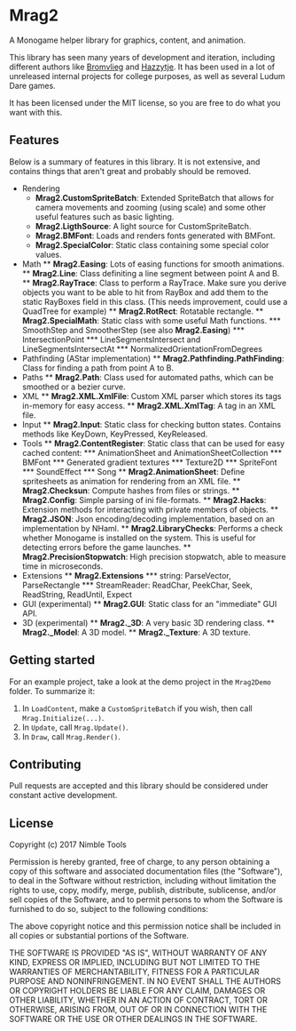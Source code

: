 # Mrag2

A Monogame helper library for graphics, content, and animation.

This library has seen many years of development and iteration, including different authors like
[Bromvlieg](https://github.com/Bromvlieg) and [Hazzytje](https://github.com/Hazzytje). It has
been used in a lot of unreleased internal projects for college purposes, as well as several
Ludum Dare games.

It has been licensed under the MIT license, so you are free to do what you want with this.

## Features

Below is a summary of features in this library. It is not extensive, and contains things that
aren't great and probably should be removed.

* Rendering
  * **Mrag2.CustomSpriteBatch**: Extended SpriteBatch that allows for camera movements and zooming (using scale) and some other useful features such as basic lighting.
  * **Mrag2.LigthSource**: A light source for CustomSpriteBatch.
  * **Mrag2.BMFont**: Loads and renders fonts generated with BMFont.
  * **Mrag2.SpecialColor**: Static class containing some special color values.
* Math
** **Mrag2.Easing**: Lots of easing functions for smooth animations.
** **Mrag2.Line**: Class definiting a line segment between point A and B.
** **Mrag2.RayTrace**: Class to perform a RayTrace. Make sure you derive objects you want to be able to hit from RayBox and add them to the static RayBoxes field in this class. (This needs improvement, could use a QuadTree for example)
** **Mrag2.RotRect**: Rotatable rectangle.
** **Mrag2.SpecialMath**: Static class with some useful Math functions.
*** SmoothStep and SmootherStep (see also **Mrag2.Easing**)
*** IntersectionPoint
*** LineSegmentsIntersect and LineSegmentsIntersectAt
*** NormalizedOrientationFromDegrees
* Pathfinding (AStar implementation)
** **Mrag2.Pathfinding.PathFinding**: Class for finding a path from point A to B.
* Paths
** **Mrag2.Path**: Class used for automated paths, which can be smoothed or a bezier curve.
* XML
** **Mrag2.XML.XmlFile**: Custom XML parser which stores its tags in-memory for easy access.
** **Mrag2.XML.XmlTag**: A tag in an XML file.
* Input
** **Mrag2.Input**: Static class for checking button states. Contains methods like KeyDown, KeyPressed, KeyReleased.
* Tools
** **Mrag2.ContentRegister**: Static class that can be used for easy cached content:
*** AnimationSheet and AnimationSheetCollection
*** BMFont
*** Generated gradient textures
*** Texture2D
*** SpriteFont
*** SoundEffect
*** Song
** **Mrag2.AnimationSheet**: Define spritesheets as animation for rendering from an XML file.
** **Mrag2.Checksun**: Compute hashes from files or strings.
** **Mrag2.Config**: Simple parsing of ini file-formats.
** **Mrag2.Hacks**: Extension methods for interacting with private members of objects.
** **Mrag2.JSON**: Json encoding/decoding implementation, based on an implementation by NHaml.
** **Mrag2.LibraryChecks**: Performs a check whether Monogame is installed on the system. This is useful for detecting errors before the game launches.
** **Mrag2.PrecisionStopwatch**: High precision stopwatch, able to measure time in microseconds.
* Extensions
** **Mrag2.Extensions**
*** string: ParseVector, ParseRectangle
*** StreamReader: ReadChar, PeekChar, Seek, ReadString, ReadUntil, Expect
* GUI (experimental)
** **Mrag2.GUI**: Static class for an "immediate" GUI API.
* 3D (experimental)
** **Mrag2._3D**: A very basic 3D rendering class.
** **Mrag2._Model**: A 3D model.
** **Mrag2._Texture**: A 3D texture.

## Getting started

For an example project, take a look at the demo project in the `Mrag2Demo` folder. To summarize it:

1. In `LoadContent`, make a `CustomSpriteBatch` if you wish, then call `Mrag.Initialize(...)`.
2. In `Update`, call `Mrag.Update()`.
3. In `Draw`, call `Mrag.Render()`.

## Contributing

Pull requests are accepted and this library should be considered under constant active development.

## License

Copyright (c) 2017 Nimble Tools

Permission is hereby granted, free of charge, to any person obtaining a copy
of this software and associated documentation files (the "Software"), to deal
in the Software without restriction, including without limitation the rights
to use, copy, modify, merge, publish, distribute, sublicense, and/or sell
copies of the Software, and to permit persons to whom the Software is
furnished to do so, subject to the following conditions:

The above copyright notice and this permission notice shall be included in all
copies or substantial portions of the Software.

THE SOFTWARE IS PROVIDED "AS IS", WITHOUT WARRANTY OF ANY KIND, EXPRESS OR
IMPLIED, INCLUDING BUT NOT LIMITED TO THE WARRANTIES OF MERCHANTABILITY,
FITNESS FOR A PARTICULAR PURPOSE AND NONINFRINGEMENT. IN NO EVENT SHALL THE
AUTHORS OR COPYRIGHT HOLDERS BE LIABLE FOR ANY CLAIM, DAMAGES OR OTHER
LIABILITY, WHETHER IN AN ACTION OF CONTRACT, TORT OR OTHERWISE, ARISING FROM,
OUT OF OR IN CONNECTION WITH THE SOFTWARE OR THE USE OR OTHER DEALINGS IN THE
SOFTWARE.
